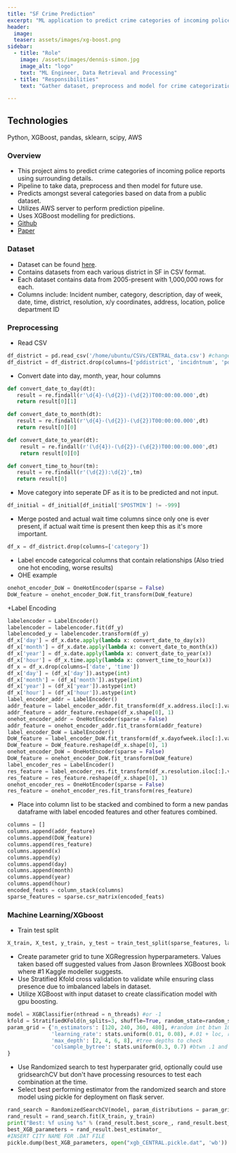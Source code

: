 ```yaml
---
title: "SF Crime Prediction"
excerpt: "ML application to predict crime categories of incoming police reports using surrounding details."
header:
  image:
  teaser: assets/images/xg-boost.png
sidebar:
  - title: "Role"
    image: /assets/images/dennis-simon.jpg
    image_alt: "logo"
    text: "ML Engineer, Data Retrieval and Processing"
  - title: "Responsibilities"
    text: "Gather dataset, preprocess and model for crime categorization with XGBoost."

---
```


## Technologies

Python, XGBoost, pandas, sklearn, scipy, AWS


### Overview

+ This project aims to predict crime categories of incoming police reports using surrounding details.
+ Pipeline to take data, preprocess and then model for future use.
+ Predicts amongst several categories based on data from a public dataset.
+ Utilizes AWS server to perform prediction pipeline.
+ Uses XGBoost modelling for predictions.
+ [Github](https://github.com/DVSimon/XGB-SF-Crime-Categorization/blob/master/XGB%20Source%20Code/Jupyter_NB_versions/Bayview%20XGB.ipynb)
+ [Paper](https://docs.google.com/document/d/12B4P1gxNrvLgvPf2NmKznbYKxtoVjEHwOUwRQ6MS54g/edit?usp=sharing)


### Dataset

+ Dataset can be found [here](https://data.sfgov.org/Public-Safety/Police-Department-Incident-Reports-Historical-2003/tmnf-yvry).
+ Contains datasets from each various district in SF in CSV format.
+ Each dataset contains data from 2005-present with 1,000,000 rows for each.
+ Columns include: Incident number, category, description, day of week, date, time, district, resolution, x/y coordinates, address, location, police department ID

### Preprocessing
+ Read CSV
```python
df_district = pd.read_csv('/home/ubuntu/CSVs/CENTRAL_data.csv') #change this city for csv for whatever district being done
df_district = df_district.drop(columns=['pddistrict', 'incidntnum', 'pdid', 'location', 'descript'])
```
+ Convert date into day, month, year, hour columns
```python
def convert_date_to_day(dt):
   result = re.findall(r'\d{4}-(\d{2})-(\d{2})T00:00:00.000',dt)
   return result[0][1]

def convert_date_to_month(dt):
   result = re.findall(r'\d{4}-(\d{2})-(\d{2})T00:00:00.000',dt)
   return result[0][0]

def convert_date_to_year(dt):    
    result = re.findall(r'(\d{4})-(\d{2})-(\d{2})T00:00:00.000',dt)
    return result[0][0]

def convert_time_to_hour(tm):
   result = re.findall(r'(\d{2}):\d{2}',tm)
   return result[0]
```
+ Move category into seperate DF as it is to be predicted and not input.
```python
df_initial = df_initial[df_initial['SPOSTMIN'] != -999]
```
+ Merge posted and actual wait time columns since only one is ever present, if actual wait time is present then keep this as it's more important.
```python
df_x = df_district.drop(columns=['category'])
```
+ Label encode categorical columns that contain relationships (Also tried one hot encoding, worse results)
+ OHE example
```python
onehot_encoder_DoW = OneHotEncoder(sparse = False)
DoW_feature = onehot_encoder_DoW.fit_transform(DoW_feature)
```
+Label Encoding
```python
labelencoder = LabelEncoder()
labelencoder = labelencoder.fit(df_y)
labelencoded_y = labelencoder.transform(df_y)
df_x['day'] = df_x.date.apply(lambda x: convert_date_to_day(x))
df_x['month'] = df_x.date.apply(lambda x: convert_date_to_month(x))
df_x['year'] = df_x.date.apply(lambda x: convert_date_to_year(x))
df_x['hour'] = df_x.time.apply(lambda x: convert_time_to_hour(x))
df_x = df_x.drop(columns=['date', 'time'])
df_x['day'] = (df_x['day']).astype(int)
df_x['month'] = (df_x['month']).astype(int)
df_x['year'] = (df_x['year']).astype(int)
df_x['hour'] = (df_x['hour']).astype(int)
label_encoder_addr = LabelEncoder()
addr_feature = label_encoder_addr.fit_transform(df_x.address.iloc[:].values)
addr_feature = addr_feature.reshape(df_x.shape[0], 1)
onehot_encoder_addr = OneHotEncoder(sparse = False)
addr_feature = onehot_encoder_addr.fit_transform(addr_feature)
label_encoder_DoW = LabelEncoder()
DoW_feature = label_encoder_DoW.fit_transform(df_x.dayofweek.iloc[:].values)
DoW_feature = DoW_feature.reshape(df_x.shape[0], 1)
onehot_encoder_DoW = OneHotEncoder(sparse = False)
DoW_feature = onehot_encoder_DoW.fit_transform(DoW_feature)
label_encoder_res = LabelEncoder()
res_feature = label_encoder_res.fit_transform(df_x.resolution.iloc[:].values)
res_feature = res_feature.reshape(df_x.shape[0], 1)
onehot_encoder_res = OneHotEncoder(sparse = False)
res_feature = onehot_encoder_res.fit_transform(res_feature)
```
+ Place into column list to be stacked and combined to form a new pandas dataframe with label encoded features and other features combined.
```python
columns = []
columns.append(addr_feature)
columns.append(DoW_feature)
columns.append(res_feature)
columns.append(x)
columns.append(y)
columns.append(day)
columns.append(month)
columns.append(year)
columns.append(hour)
encoded_feats = column_stack(columns)
sparse_features = sparse.csr_matrix(encoded_feats)
```

### Machine Learning/XGboost

+ Train test split
```python
X_train, X_test, y_train, y_test = train_test_split(sparse_features, labelencoded_y, test_size=0.20, random_state=random_seed)
```
+ Create parameter grid to tune XGRegression hyperparameters. Values taken based off suggested values from Jason Brownlees XGBoost book where #1 Kaggle modeller suggests.  
+ Use Stratified Kfold cross validation to validate while ensuring class presence due to imbalanced labels in dataset.
+ Utilize XGBoost with input dataset to create classification model with gpu boosting.
```python
model = XGBClassifier(nthread = n_threads) #or -1
kfold = StratifiedKFold(n_splits=3, shuffle=True, random_state=random_seed)
param_grid = {'n_estimators': [120, 240, 360, 480], #random int btwn 100 and 500 - removed
              'learning_rate': stats.uniform(0.01, 0.08), #.01 + loc, range of .01+/-.08
              'max_depth': [2, 4, 6, 8], #tree depths to check
              'colsample_bytree': stats.uniform(0.3, 0.7) #btwn .1 and 1.0    
}
```
+ Use Randomized search to test hyperparater grid, optionally could use gridsearchCV but don't have processing resources to test each combination at the time.
+ Select best performing estimator from the randomized search and store model using pickle for deployment on flask server.
```python
rand_search = RandomizedSearchCV(model, param_distributions = param_grid, scoring = 'f1_micro', n_iter = 3, n_jobs=-1, verbose = 10, cv=kfold)
rand_result = rand_search.fit(X_train, y_train)
print("Best: %f using %s" % (rand_result.best_score_, rand_result.best_params_))
best_XGB_parameters = rand_result.best_estimator_
#INSERT CITY NAME FOR .DAT FILE
pickle.dump(best_XGB_parameters, open("xgb_CENTRAL.pickle.dat", 'wb')) #change pickle
```
